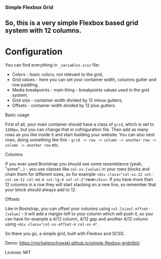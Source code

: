 ### Simple Flexbox Grid

## So, this is a very simple Flexbox based grid system with 12 columns.

# Configuration

You can find everything in `_variables.scss` file:
- Colors - basic colors, not relevant to the grid,
- Grid values - here you can set your container width, columns gutter and row padding,
- Media breakpoints - main thing - breakpoints values used in the grid system,
- Grid size - container width divided by 12 minus gutters,
- Offsets - container width divided by 12 plus gutters.

Basic usage

First of all, your main container should have a class of `grid`, which is set to `1200px`, but you can change that in cofniguration file. Then add as many rows as you like inside it and start building your website. You can also nest rows, doing something like this - `grid -> row -> column -> another row -> column -> another row` etc.

Columns

If you ever used Bootstrap you should see some resemblance (yeah, "some"...) - you use classes like `col-xs-[value]` in your rows blocks and chain them for different sizes, so for example `<div class="col-xs-12 col-col-sm-12 col-md-6 col-lg-4 col-xl-2">WoW</div>`. If you have more than 12 columns in a row they will start stacking on a new line, so remember that your block should always add to 12.

Offsets

Like in Bootstrap, you can offset your columns using `col-[size]-offset-[value]` - it will add a margin-left to your column which will push it, so you can have for example a 4/12 column, 4/12 gap and another 4/12 column using `<div class="col-xs-offset-4 col-xs-4"`.

So there you go, a simple grid, built with Flexbox and SCSS.


Demo: https://michalgrochowski.github.io/simple-flexbox-grid/dist/

License: MIT
